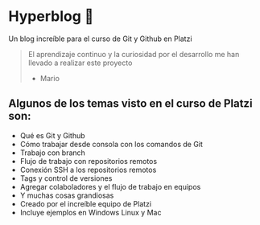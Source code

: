 # Hyperblog 💚

Un blog increíble para el curso de Git y Github en Platzi
> El aprendizaje continuo y la curiosidad por el desarrollo me han llevado a realizar este proyecto
> - Mario

## Algunos de los temas visto en el curso de Platzi son:
- Qué es Git y Github
- Cómo trabajar desde consola con los comandos de Git
- Trabajo con branch
- Flujo de trabajo con repositorios remotos
- Conexión SSH a los repositorios remotos
- Tags y control de versiones
- Agregar colaboladores y el flujo de trabajo en equipos
- Y muchas cosas grandiosas
- Creado por el increíble equipo de Platzi
- Incluye ejemplos en Windows Linux y Mac